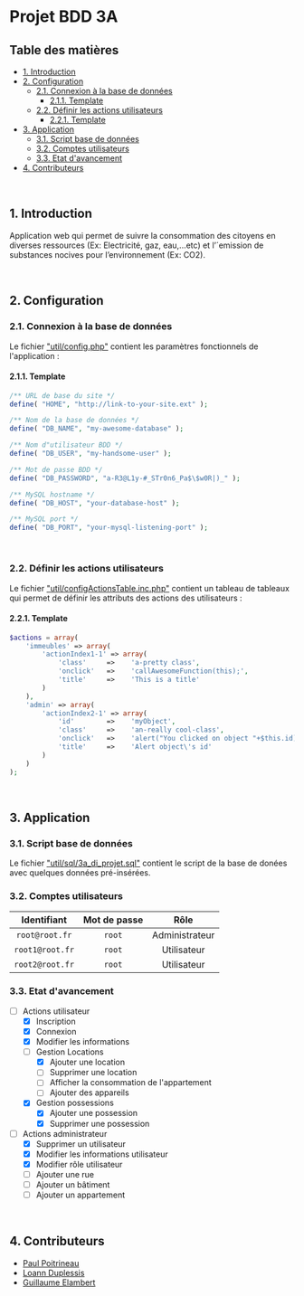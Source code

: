 Projet BDD 3A
=============

## Table des matières

- [1. Introduction](#1-introduction)
- [2. Configuration](#2-configuration)
  - [2.1. Connexion à la base de données](#21-connexion-à-la-base-de-données)
    - [2.1.1. Template](#211-template)
  - [2.2. Définir les actions utilisateurs](#22-définir-les-actions-utilisateurs)
    - [2.2.1. Template](#221-template)
- [3. Application](#3-application)
  - [3.1. Script base de données](#31-script-base-de-données)
  - [3.2. Comptes utilisateurs](#32-comptes-utilisateurs)
  - [3.3. Etat d'avancement](#33-etat-davancement)
- [4. Contributeurs](#4-contributeurs)

<br>

## 1. Introduction

Application web qui permet de suivre la consommation des citoyens en diverses ressources (Ex: Electricité, gaz, eau,...etc) et l’´emission de substances nocives pour l’environnement (Ex: CO2).

<br>

## 2. Configuration

### 2.1. Connexion à la base de données

Le fichier ["util/config.php"](util/config.php) contient les paramètres fonctionnels de l'application :



#### 2.1.1. Template

~~~php
/** URL de base du site */
define( "HOME", "http://link-to-your-site.ext" );

/** Nom de la base de données */
define( "DB_NAME", "my-awesome-database" );

/** Nom d"utilisateur BDD */
define( "DB_USER", "my-handsome-user" );

/** Mot de passe BDD */
define( "DB_PASSWORD", "a-R3@L1y-#_STr0n6_Pa$\$w0R|)_" );

/** MySQL hostname */
define( "DB_HOST", "your-database-host" );

/** MySQL port */
define( "DB_PORT", "your-mysql-listening-port" );
~~~

<br>

### 2.2. Définir les actions utilisateurs

Le fichier ["util/configActionsTable.inc.php"](util/configActionsTable.inc.php) contient un tableau de tableaux qui permet de définir les attributs des actions des utilisateurs :



#### 2.2.1. Template
~~~php
$actions = array(
    'immeubles' => array(
        'actionIndex1-1' => array(
            'class'     =>    'a-pretty class',
            'onclick'   =>    'callAwesomeFunction(this);',
            'title'     =>    'This is a title'
        )
    ),
    'admin' => array(
        'actionIndex2-1' => array(
            'id'        =>    'myObject',
            'class'     =>    'an-really cool-class',
            'onclick'   =>    'alert("You clicked on object "+$this.id)',
            'title'     =>    'Alert object\'s id'
        )
    )
);
~~~

<br>

## 3. Application

### 3.1. Script base de données


Le fichier ["util/sql/3a_di_projet.sql"](util/sql/3a_di_projet.sql) contient le script de la base de donées avec quelques données pré-insérées.

### 3.2. Comptes utilisateurs

|   Identifiant   | Mot de passe |      Rôle      |
| :-------------: | :----------: | :------------: |
| `root@root.fr`  |    `root`    | Administrateur |
| `root1@root.fr` |    `root`    |  Utilisateur   |
| `root2@root.fr` |    `root`    |  Utilisateur   |


### 3.3. Etat d'avancement

- [ ] Actions utilisateur
    - [x] Inscription
    - [x] Connexion
    - [x] Modifier les informations
    - [ ] Gestion Locations
        - [x] Ajouter une location
        - [ ] Supprimer une location
        - [ ] Afficher la consommation de l'appartement
        - [ ] Ajouter des appareils
    - [x] Gestion possessions
        - [x] Ajouter une possession
        - [x] Supprimer une possession
- [ ] Actions administrateur
    - [x] Supprimer un utilisateur
    - [x] Modifier les informations utilisateur
    - [x] Modifier rôle utilisateur
    - [ ] Ajouter une rue
    - [ ] Ajouter un bâtiment
    - [ ] Ajouter un appartement

<br>

## 4. Contributeurs

* [Paul Poitrineau](mailto:paul.poitrineau@etu.univ-tours.fr)
* [Loann Duplessis](mailto:loann.duplessis@etu.univ-tours.fr)
* [Guillaume Elambert](mailto:guillaume.elambert@yahoo.fr)